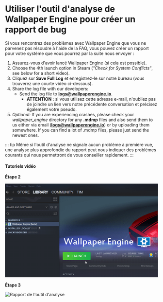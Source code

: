 # Utiliser l'outil d'analyse de Wallpaper Engine pour créer un rapport de bug

Si vous rencontrez des problèmes avec Wallpaper Engine que vous ne parvenez pas résoudre à l'aide de la FAQ, vous pouvez créer un rapport pour votre système que vous pourrez par la suite nous envoyer :

1. Assurez-vous d'avoir lancé Wallpaper Engine (si cela est possible).
2. Choose the 4th launch option in Steam (*"Check for System Conflicts"*, see below for a short video).
3. Cliquez sur **Save Full Log** et enregistrez-le sur notre bureau (vous trouverez une courte vidéo ci-dessous).
4. Share the log file with our developers:
    * Send the log file to **logs@wallpaperengine.io**.
        * **ATTENTION :** si vous utilisez cette adresse e-mail, n'oubliez pas de joindre un lien vers notre précédente conversation et précisez également votre pseudo.
5. *Optional:* If you are experiencing crashes, please check your *wallpaper_engine* directory for any **.mdmp** files and also send them to us either via email (**logs@wallpaperengine.io**) or by uploading them somewhere. If you can find a lot of .mdmp files, please just send the newest ones.

::: tip Même si l'outil d'analyse ne signale aucun problème à première vue, une analyse plus approfondie du rapport peut nous indiquer des problèmes courants qui nous permettront de vous conseiller rapidement.
:::

#### Tutoriels vidéo

**Étape 2**

![Lancement de l'outil d'analyse](./scantoollaunch.gif)

**Étape 3**

![Rapport de l'outil d'analyse](./scantoolsave.gif)
